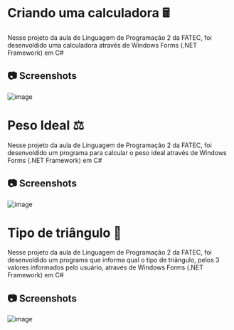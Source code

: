# Criando uma calculadora 🖩

Nesse projeto da aula de Linguagem de Programação 2 da FATEC, foi desenvoldido uma calculadora através de Windows Forms (.NET Framework) em C#

## 📷 Screenshots

![image](https://user-images.githubusercontent.com/29932387/109397378-0b8d0f00-7915-11eb-80fd-3d6d0d93e31a.png)

# Peso Ideal ⚖️

Nesse projeto da aula de Linguagem de Programação 2 da FATEC, foi desenvoldido um programa para calcular o peso ideal através de Windows Forms (.NET Framework) em C#

## 📷 Screenshots

![image](https://user-images.githubusercontent.com/29932387/110824232-a371ed80-8271-11eb-84e4-020e04cb85b9.png)

# Tipo de triângulo 🔺

Nesse projeto da aula de Linguagem de Programação 2 da FATEC, foi desenvoldido um programa que informa qual o tipo de triângulo, pelos 3 valores informados pelo usuário, através de Windows Forms (.NET Framework) em C#

## 📷 Screenshots

![image](https://user-images.githubusercontent.com/29932387/110824536-ea5fe300-8271-11eb-8008-9cf7c19f8ff6.png)